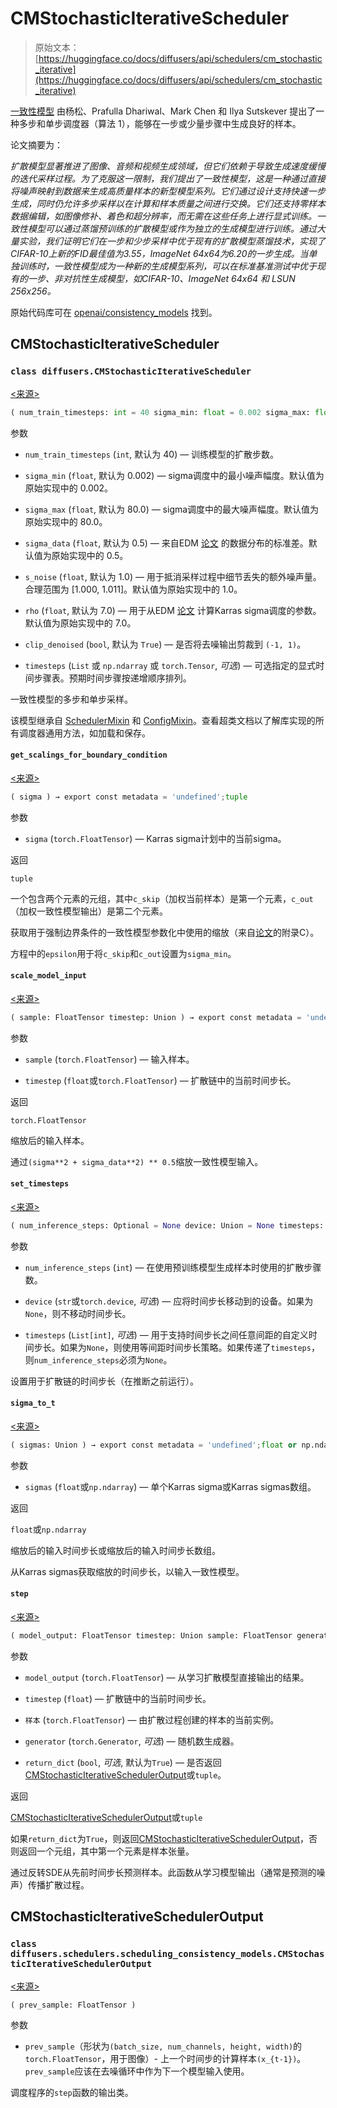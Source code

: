 # CMStochasticIterativeScheduler

> 原始文本：[https://huggingface.co/docs/diffusers/api/schedulers/cm_stochastic_iterative](https://huggingface.co/docs/diffusers/api/schedulers/cm_stochastic_iterative)

[一致性模型](https://huggingface.co/papers/2303.01469) 由杨松、Prafulla Dhariwal、Mark Chen 和 Ilya Sutskever 提出了一种多步和单步调度器（算法 1），能够在一步或少量步骤中生成良好的样本。

论文摘要为：

*扩散模型显著推进了图像、音频和视频生成领域，但它们依赖于导致生成速度缓慢的迭代采样过程。为了克服这一限制，我们提出了一致性模型，这是一种通过直接将噪声映射到数据来生成高质量样本的新型模型系列。它们通过设计支持快速一步生成，同时仍允许多步采样以在计算和样本质量之间进行交换。它们还支持零样本数据编辑，如图像修补、着色和超分辨率，而无需在这些任务上进行显式训练。一致性模型可以通过蒸馏预训练的扩散模型或作为独立的生成模型进行训练。通过大量实验，我们证明它们在一步和少步采样中优于现有的扩散模型蒸馏技术，实现了CIFAR-10上新的FID最佳值为3.55，ImageNet 64x64为6.20的一步生成。当单独训练时，一致性模型成为一种新的生成模型系列，可以在标准基准测试中优于现有的一步、非对抗性生成模型，如CIFAR-10、ImageNet 64x64 和 LSUN 256x256。*

原始代码库可在 [openai/consistency_models](https://github.com/openai/consistency_models) 找到。

## CMStochasticIterativeScheduler

### `class diffusers.CMStochasticIterativeScheduler`

[<来源>](https://github.com/huggingface/diffusers/blob/v0.26.3/src/diffusers/schedulers/scheduling_consistency_models.py#L44)

```py
( num_train_timesteps: int = 40 sigma_min: float = 0.002 sigma_max: float = 80.0 sigma_data: float = 0.5 s_noise: float = 1.0 rho: float = 7.0 clip_denoised: bool = True )
```

参数

+   `num_train_timesteps` (`int`, 默认为 40) — 训练模型的扩散步数。

+   `sigma_min` (`float`, 默认为 0.002) — sigma调度中的最小噪声幅度。默认值为原始实现中的 0.002。

+   `sigma_max` (`float`, 默认为 80.0) — sigma调度中的最大噪声幅度。默认值为原始实现中的 80.0。

+   `sigma_data` (`float`, 默认为 0.5) — 来自EDM [论文](https://huggingface.co/papers/2206.00364) 的数据分布的标准差。默认值为原始实现中的 0.5。

+   `s_noise` (`float`, 默认为 1.0) — 用于抵消采样过程中细节丢失的额外噪声量。合理范围为 [1.000, 1.011]。默认值为原始实现中的 1.0。

+   `rho` (`float`, 默认为 7.0) — 用于从EDM [论文](https://huggingface.co/papers/2206.00364) 计算Karras sigma调度的参数。默认值为原始实现中的 7.0。

+   `clip_denoised` (`bool`, 默认为 `True`) — 是否将去噪输出剪裁到 `(-1, 1)`。

+   `timesteps` (`List` 或 `np.ndarray` 或 `torch.Tensor`, *可选*) — 可选指定的显式时间步骤表。预期时间步骤按递增顺序排列。

一致性模型的多步和单步采样。

该模型继承自 [SchedulerMixin](/docs/diffusers/v0.26.3/en/api/schedulers/overview#diffusers.SchedulerMixin) 和 [ConfigMixin](/docs/diffusers/v0.26.3/en/api/configuration#diffusers.ConfigMixin)。查看超类文档以了解库实现的所有调度器通用方法，如加载和保存。

#### `get_scalings_for_boundary_condition`

[<来源>](https://github.com/huggingface/diffusers/blob/v0.26.3/src/diffusers/schedulers/scheduling_consistency_models.py#L256)

```py
( sigma ) → export const metadata = 'undefined';tuple
```

参数

+   `sigma` (`torch.FloatTensor`) — Karras sigma计划中的当前sigma。

返回

`tuple`

一个包含两个元素的元组，其中`c_skip`（加权当前样本）是第一个元素，`c_out`（加权一致性模型输出）是第二个元素。

获取用于强制边界条件的一致性模型参数化中使用的缩放（来自[论文](https://huggingface.co/papers/2303.01469)的附录C）。

方程中的`epsilon`用于将`c_skip`和`c_out`设置为`sigma_min`。

#### `scale_model_input`

[<来源>](https://github.com/huggingface/diffusers/blob/v0.26.3/src/diffusers/schedulers/scheduling_consistency_models.py#L117)

```py
( sample: FloatTensor timestep: Union ) → export const metadata = 'undefined';torch.FloatTensor
```

参数

+   `sample` (`torch.FloatTensor`) — 输入样本。

+   `timestep` (`float`或`torch.FloatTensor`) — 扩散链中的当前时间步长。

返回

`torch.FloatTensor`

缩放后的输入样本。

通过`(sigma**2 + sigma_data**2) ** 0.5`缩放一致性模型输入。

#### `set_timesteps`

[<来源>](https://github.com/huggingface/diffusers/blob/v0.26.3/src/diffusers/schedulers/scheduling_consistency_models.py#L163)

```py
( num_inference_steps: Optional = None device: Union = None timesteps: Optional = None )
```

参数

+   `num_inference_steps` (`int`) — 在使用预训练模型生成样本时使用的扩散步骤数。

+   `device` (`str`或`torch.device`, *可选*) — 应将时间步长移动到的设备。如果为`None`，则不移动时间步长。

+   `timesteps` (`List[int]`, *可选*) — 用于支持时间步长之间任意间距的自定义时间步长。如果为`None`，则使用等间距时间步长策略。如果传递了`timesteps`，则`num_inference_steps`必须为`None`。

设置用于扩散链的时间步长（在推断之前运行）。

#### `sigma_to_t`

[<来源>](https://github.com/huggingface/diffusers/blob/v0.26.3/src/diffusers/schedulers/scheduling_consistency_models.py#L144)

```py
( sigmas: Union ) → export const metadata = 'undefined';float or np.ndarray
```

参数

+   `sigmas` (`float`或`np.ndarray`) — 单个Karras sigma或Karras sigmas数组。

返回

`float`或`np.ndarray`

缩放后的输入时间步长或缩放后的输入时间步长数组。

从Karras sigmas获取缩放的时间步长，以输入一致性模型。

#### `step`

[<来源>](https://github.com/huggingface/diffusers/blob/v0.26.3/src/diffusers/schedulers/scheduling_consistency_models.py#L301)

```py
( model_output: FloatTensor timestep: Union sample: FloatTensor generator: Optional = None return_dict: bool = True ) → export const metadata = 'undefined';CMStochasticIterativeSchedulerOutput or tuple
```

参数

+   `model_output` (`torch.FloatTensor`) — 从学习扩散模型直接输出的结果。

+   `timestep` (`float`) — 扩散链中的当前时间步长。

+   `样本` (`torch.FloatTensor`) — 由扩散过程创建的样本的当前实例。

+   `generator` (`torch.Generator`, *可选*) — 随机数生成器。

+   `return_dict` (`bool`, *可选*, 默认为`True`) — 是否返回[CMStochasticIterativeSchedulerOutput](/docs/diffusers/v0.26.3/en/api/schedulers/cm_stochastic_iterative#diffusers.schedulers.scheduling_consistency_models.CMStochasticIterativeSchedulerOutput)或`tuple`。

返回

[CMStochasticIterativeSchedulerOutput](/docs/diffusers/v0.26.3/en/api/schedulers/cm_stochastic_iterative#diffusers.schedulers.scheduling_consistency_models.CMStochasticIterativeSchedulerOutput)或`tuple`

如果`return_dict`为`True`，则返回[CMStochasticIterativeSchedulerOutput](/docs/diffusers/v0.26.3/en/api/schedulers/cm_stochastic_iterative#diffusers.schedulers.scheduling_consistency_models.CMStochasticIterativeSchedulerOutput)，否则返回一个元组，其中第一个元素是样本张量。

通过反转SDE从先前时间步长预测样本。此函数从学习模型输出（通常是预测的噪声）传播扩散过程。

## CMStochasticIterativeSchedulerOutput

### `class diffusers.schedulers.scheduling_consistency_models.CMStochasticIterativeSchedulerOutput`

[<来源>](https://github.com/huggingface/diffusers/blob/v0.26.3/src/diffusers/schedulers/scheduling_consistency_models.py#L30)

```py
( prev_sample: FloatTensor )
```

参数

+   `prev_sample`（形状为`(batch_size, num_channels, height, width)`的`torch.FloatTensor`，用于图像）- 上一个时间步的计算样本`(x_{t-1})`。`prev_sample`应该在去噪循环中作为下一个模型输入使用。

调度程序的`step`函数的输出类。
